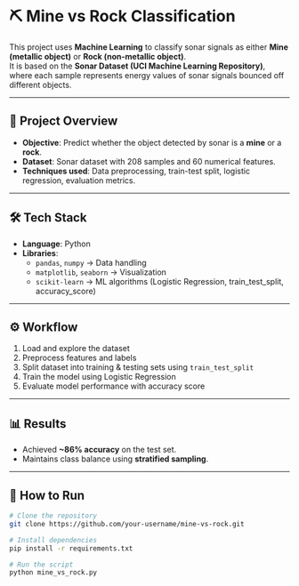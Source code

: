 # ⛏️ Mine vs Rock Classification

This project uses **Machine Learning** to classify sonar signals as either **Mine (metallic object)** or **Rock (non-metallic object)**.  
It is based on the **Sonar Dataset (UCI Machine Learning Repository)**, where each sample represents energy values of sonar signals bounced off different objects.

---

## 📌 Project Overview
- **Objective**: Predict whether the object detected by sonar is a **mine** or a **rock**.  
- **Dataset**: Sonar dataset with 208 samples and 60 numerical features.  
- **Techniques used**: Data preprocessing, train-test split, logistic regression, evaluation metrics.  

---

## 🛠️ Tech Stack
- **Language**: Python  
- **Libraries**:  
  - `pandas`, `numpy` → Data handling  
  - `matplotlib`, `seaborn` → Visualization  
  - `scikit-learn` → ML algorithms (Logistic Regression, train_test_split, accuracy_score)  

---

## ⚙️ Workflow
1. Load and explore the dataset  
2. Preprocess features and labels  
3. Split dataset into training & testing sets using `train_test_split`  
4. Train the model using Logistic Regression  
5. Evaluate model performance with accuracy score  

---

## 📊 Results
- Achieved **~86% accuracy** on the test set.  
- Maintains class balance using **stratified sampling**.  

---

## 🚀 How to Run
```bash
# Clone the repository
git clone https://github.com/your-username/mine-vs-rock.git

# Install dependencies
pip install -r requirements.txt

# Run the script
python mine_vs_rock.py

